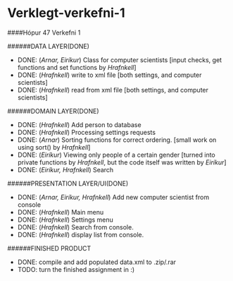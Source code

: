 # Verklegt-verkefni-1
####Hópur 47
Verkefni 1


######DATA LAYER(DONE)
- DONE: (*Arnar, Eiríkur*) Class for computer scientists [input checks, get functions and set functions by *Hrafnkell*]
- DONE: (*Hrafnkell*) write to xml file [both settings, and computer scientists]
- DONE: (*Hrafnkell*) read from xml file [both settings, and computer scientists]

######DOMAIN LAYER(DONE)
- DONE: (*Hrafnkell*) Add person to database 
- DONE: (*Hrafnkell*) Processing settings requests
- DONE: (*Arnar*) Sorting functions for correct ordering. [small work on using sort() by *Hrafnkell*]
- DONE: (*Eiríkur*) Viewing only people of a certain gender [turned into private functions by *Hrafnkell*, but the code itself was written by *Eiríkur*]
- DONE: (*Eiríkur, Hrafnkell*) Search

######PRESENTATION LAYER/UI(DONE)
- DONE: (*Arnar, Eiríkur, Hrafnkell*) Add new computer scientist from console
- DONE: (*Hrafnkell*) Main menu
- DONE: (*Hrafnkell*) Settings menu
- DONE: (*Hrafnkell*) Search from console.
- DONE: (*Hrafnkell*) display list from console.

######FINISHED PRODUCT
- DONE: compile and add populated data.xml to .zip/.rar
- TODO: turn the finished assignment in :)